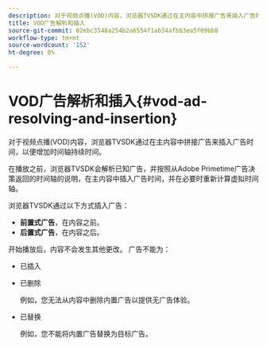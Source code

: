```yaml
---
description: 对于视频点播(VOD)内容，浏览器TVSDK通过在主内容中拼接广告来插入广告时间，以便增加时间轴持续时间。
title: VOD广告解析和插入
source-git-commit: 02ebc3548a254b2a6554f1ab34afbb3ea5f09bb8
workflow-type: tm+mt
source-wordcount: '152'
ht-degree: 0%

---
```


# VOD广告解析和插入{#vod-ad-resolving-and-insertion}

对于视频点播(VOD)内容，浏览器TVSDK通过在主内容中拼接广告来插入广告时间，以便增加时间轴持续时间。

在播放之前，浏览器TVSDK会解析已知广告，并按照从Adobe Primetime广告决策返回的时间轴的说明，在主内容中插入广告时间，并在必要时重新计算虚拟时间轴。

浏览器TVSDK通过以下方式插入广告：

* **前置式广告**，在内容之前。
* **后置式广告**，在内容之后。

开始播放后，内容不会发生其他更改。 广告不能为：

* 已插入
* 已删除

  例如，您无法从内容中删除内置广告以提供无广告体验。
* 已替换

  例如，您不能将内置广告替换为目标广告。
